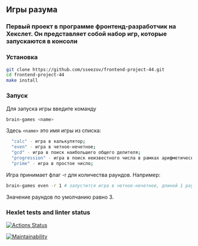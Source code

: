 ## Игры разума

### Первый проект в программе фронтенд-разработчик на Хекслет. Он представляет собой набор игр, которые запускаются в консоли

### Установка

```bash
git clone https://github.com/sseezov/frontend-project-44.git
cd frontend-project-44
make install
```

### Запуск

Для запуска игры введите команду

```bash
brain-games <name>
```

Здесь `<name>` это имя игры из списка:

```bash
  "calc" - игра в калькулятор;
  "even" - игра в четное-нечетное;
  "gcd" - игра в поиск наибольшего общего делителя;
  "progression" - игра в поиск неизвестного числа в рамках арифметической прогрессии;
  "prime" - игра в простое число;
```

Игра принимает флаг -r для количества раундов. Например:

```bash
brain-games even -r 1 # запустится игра в четное-нечетное, длиной 1 раунд
```

Значение раундов по умолчанию равно 3.

### Hexlet tests and linter status

[![Actions Status](https://github.com/sseezov/frontend-project-44/workflows/hexlet-check/badge.svg)](https://github.com/sseezov/frontend-project-44/actions)

[![Maintainability](https://api.codeclimate.com/v1/badges/21aa19ce9cb07c0c395b/maintainability)](https://codeclimate.com/github/sseezov/frontend-project-44/maintainability)
